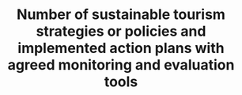 ---
data_non_statistical: true
goal_meta_link: http://unstats.un.org/sdgs/files/metadata-compilation/Metadata-Goal-12.pdf
graph_title: Number of sustainable tourism strategies or policies and implemented
  action plans with agreed monitoring and evaluation tools
graph_type: line
has_metadata: true
indicator: 12.b.1
indicator_definition: The indicator currently lacks a methodological framework but
  it is expected that it should be rooted in some form of linked tourism and environmental
  accounts (TSA-SEEA).
indicator_name: Number of sustainable tourism strategies or policies and implemented
  action plans with agreed monitoring and evaluation tools
indicator_sort_order: 12-0b-01
indicator_variable: null
layout: indicator
method_of_computation: To be defined
national_geographical_coverage: United States
permalink: /12-b-1/
published: true
rationale_interpretation: 'The target has several dimensions. The suggested indicator
  focuses on the dimension: "sustainable development impacts for sustainable tourism".'
reporting_status: notstarted
sdg_goal: 12
source_active_1: true
source_notes_1: null
source_title_1: null
target: Develop and implement tools to monitor sustainable development impacts for
  sustainable tourism that creates jobs and promotes local culture and products.
target_id: 12.b
title: Number of sustainable tourism strategies or policies and implemented action
  plans with agreed monitoring and evaluation tools
un_custodial_agency: 'UNWTO (Partnering Agencies: UNEP)'
un_designated_tier: '3'
variable_description: null
variable_notes: null
---